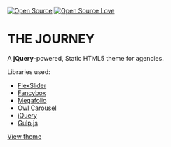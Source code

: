 [![Open Source](https://cdn.jsdelivr.net/npm/docspen@18.0.2/imgs/open-source.svg)](https://github.com/DocsPen/Platform)
[![Open Source Love](https://badges.frapsoft.com/os/mit/mit.svg?v=102)](https://github.com/ellerbrock/open-source-badge/)

# THE JOURNEY
A **jQuery**-powered, Static HTML5 theme for agencies.

Libraries used:

* [FlexSlider](http://flexslider.woothemes.com/)
* [Fancybox](http://fancybox.net/)
* [Megafolio](http://megafoliopro.themepunch.com/)
* [Owl Carousel](https://owlcarousel2.github.io/OwlCarousel2/)
* [jQuery](https://jquery.com/)
* [Gulp.js](https://gulpjs.com/)

[View theme](https://rawgit.com/sambgordon/journey-theme/master/index.html)
